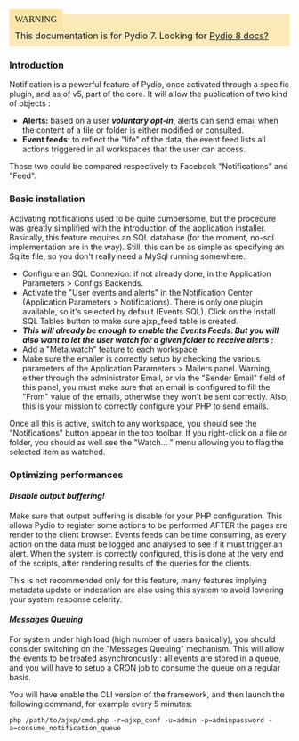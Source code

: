 <div style="background-color: #fbe9b7;font-size: 16px;">
<span style="background-color: #fae4a6;padding: 10px;font-family: FuturaT-Demi;">WARNING</span>
<span style="padding: 10px;display: inline-block;">This documentation is for Pydio 7. Looking for <a href="https://pydio.com/en/docs/v8/watches-and-notifications">Pydio 8 docs?</a></span>
</div>

### Introduction
Notification is a powerful feature of Pydio, once activated through a specific plugin, and as of v5, part of the core. It will allow the publication of two kind of objects :

+ **Alerts:** based on a user **_voluntary opt-in_**, alerts can send email when the content of a file or folder is either modified or consulted.
+ **Event feeds:** to reflect the "life" of the data, the event feed lists all actions triggered in all workspaces that the user can access.

Those two could be compared respectively to Facebook "Notifications" and "Feed".

### Basic installation
Activating notifications used to be quite cumbersome, but the procedure was greatly simplified with the introduction of the application installer. Basically, this feature requires an SQL database (for the moment, no-sql implementation are in the way). Still, this can be as simple as specifying an Sqlite file, so you don't really need a MySql running somewhere.

+ Configure an SQL Connexion: if not already done, in the Application Parameters > Configs Backends.
+ Activate the "User events and alerts" in the Notification Center (Application Parameters > Notifications). There is only one plugin available, so it's selected by default (Events SQL). Click on the Install SQL Tables button to make sure ajxp_feed table is created.
+ **_This will already be enough to enable the Events Feeds.  But you will also want to let the user watch for a given folder to receive alerts :_**
+ Add a "Meta.watch" feature to each workspace
+ Make sure the emailer is correctly setup by checking the various parameters of the Application Parameters > Mailers panel. Warning, either through the administrator Email, or via the "Sender Email" field of this panel, you must make sure that an email is configured to fill the "From" value of the emails, otherwise they won't be sent correctly. Also, this is your mission to correctly configure your PHP to send emails.

Once all this is active, switch to any workspace, you should see the "Notifications" button appear in the top toolbar. If you right-click on a file or folder, you should as well see the "Watch... " menu allowing you to flag the selected item as watched.

### Optimizing performances
#### _Disable output buffering!_

Make sure that output buffering is disable for your PHP configuration. This allows Pydio to register some actions to be performed AFTER the pages are render to the client browser. Events feeds can be time consuming, as every action on the data must be logged and analysed to see if it must trigger an alert. When the system is correctly configured, this is done at the very end of the scripts, after rendering results of the queries for the clients.

This is not recommended only for this feature, many features implying metadata update or indexation are also using this system to avoid lowering your system response celerity.

#### _Messages Queuing_

For system under high load (high number of users basically), you should consider switching on the "Messages Queuing" mechanism. This will allow the events to be treated asynchronously : all events are stored in a queue, and you will have to setup a CRON job to consume the queue on a regular basis.

You will have enable the CLI version of the framework, and then launch the following command, for example every 5 minutes:

`php /path/to/ajxp/cmd.php -r=ajxp_conf -u=admin -p=adminpassword -a=consume_notification_queue`
